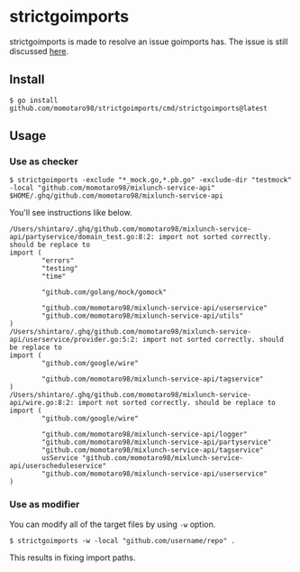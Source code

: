 # strictgoimports

strictgoimports is made to resolve an issue goimports has. The issue is still discussed [here](https://github.com/golang/go/issues/20818).

## Install

```
$ go install github.com/momotaro98/strictgoimports/cmd/strictgoimports@latest
```

## Usage

### Use as checker

```shell script
$ strictgoimports -exclude "*_mock.go,*.pb.go" -exclude-dir "testmock" -local "github.com/momotaro98/mixlunch-service-api" $HOME/.ghq/github.com/momotaro98/mixlunch-service-api
```

You'll see instructions like below.

```
/Users/shintaro/.ghq/github.com/momotaro98/mixlunch-service-api/partyservice/domain_test.go:8:2: import not sorted correctly. should be replace to
import (
        "errors"
        "testing"
        "time"

        "github.com/golang/mock/gomock"

        "github.com/momotaro98/mixlunch-service-api/userservice"
        "github.com/momotaro98/mixlunch-service-api/utils"
)
/Users/shintaro/.ghq/github.com/momotaro98/mixlunch-service-api/userservice/provider.go:5:2: import not sorted correctly. should be replace to
import (
        "github.com/google/wire"

        "github.com/momotaro98/mixlunch-service-api/tagservice"
)
/Users/shintaro/.ghq/github.com/momotaro98/mixlunch-service-api/wire.go:8:2: import not sorted correctly. should be replace to
import (
        "github.com/google/wire"

        "github.com/momotaro98/mixlunch-service-api/logger"
        "github.com/momotaro98/mixlunch-service-api/partyservice"
        "github.com/momotaro98/mixlunch-service-api/tagservice"
        usService "github.com/momotaro98/mixlunch-service-api/userscheduleservice"
        "github.com/momotaro98/mixlunch-service-api/userservice"
)
```

### Use as modifier

You can modify all of the target files by using `-w` option.

```shell script
$ strictgoimports -w -local "github.com/username/repo" .
```

This results in fixing import paths.

